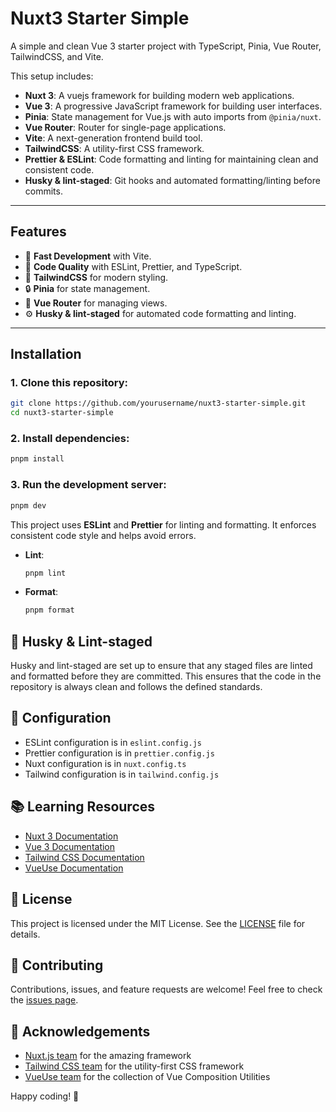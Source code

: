 # Nuxt3 Starter Simple

A simple and clean Vue 3 starter project with TypeScript, Pinia, Vue Router, TailwindCSS, and Vite.

This setup includes:

- **Nuxt 3**: A vuejs framework for building modern web applications.
- **Vue 3**: A progressive JavaScript framework for building user interfaces.
- **Pinia**: State management for Vue.js with auto imports from `@pinia/nuxt`.
- **Vue Router**: Router for single-page applications.
- **Vite**: A next-generation frontend build tool.
- **TailwindCSS**: A utility-first CSS framework.
- **Prettier & ESLint**: Code formatting and linting for maintaining clean and consistent code.
- **Husky & lint-staged**: Git hooks and automated formatting/linting before commits.

---

## Features

- 🚀 **Fast Development** with Vite.
- 🔧 **Code Quality** with ESLint, Prettier, and TypeScript.
- 💅 **TailwindCSS** for modern styling.
- 🔒 **Pinia** for state management.
- 🔄 **Vue Router** for managing views.
- ⚙️ **Husky & lint-staged** for automated code formatting and linting.

---

## Installation

### 1. Clone this repository:

```bash
git clone https://github.com/yourusername/nuxt3-starter-simple.git
cd nuxt3-starter-simple
```

### 2. Install dependencies:

```bash
pnpm install
```

### 3. Run the development server:

```bash
pnpm dev
```

This project uses **ESLint** and **Prettier** for linting and formatting. It enforces consistent code style and helps avoid errors.

- **Lint**:

    ```bash
    pnpm lint
    ```

- **Format**:
    ```bash
    pnpm format
    ```

## 🐶 Husky & Lint-staged

Husky and lint-staged are set up to ensure that any staged files are linted and formatted before they are committed. This ensures that the code in the repository is always clean and follows the defined standards.

## 🔧 Configuration

- ESLint configuration is in `eslint.config.js`
- Prettier configuration is in `prettier.config.js`
- Nuxt configuration is in `nuxt.config.ts`
- Tailwind configuration is in `tailwind.config.js`

## 📚 Learning Resources

- [Nuxt 3 Documentation](https://nuxt.com/docs/getting-started/introduction)
- [Vue 3 Documentation](https://v3.vuejs.org/)
- [Tailwind CSS Documentation](https://tailwindcss.com/docs)
- [VueUse Documentation](https://vueuse.org/)

## 📄 License

This project is licensed under the MIT License. See the [LICENSE](LICENSE) file for details.

## 🤝 Contributing

Contributions, issues, and feature requests are welcome! Feel free to check the [issues page](link-to-your-issues-page).

## 🙏 Acknowledgements

- [Nuxt.js team](https://nuxt.com/) for the amazing framework
- [Tailwind CSS team](https://tailwindcss.com/) for the utility-first CSS framework
- [VueUse team](https://vueuse.org/) for the collection of Vue Composition Utilities

Happy coding! 🎉
